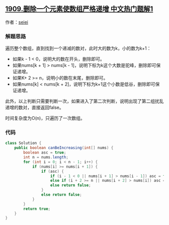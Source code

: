 ## [1909.删除一个元素使数组严格递增 中文热门题解1](https://leetcode.cn/problems/remove-one-element-to-make-the-array-strictly-increasing/solutions/100000/bian-li-yi-bian-shu-zu-zhao-tuo-feng-huo-hvyd)

作者：[seiei](https://leetcode.cn/u/seiei)
### 解题思路

遍历整个数组，直到找到一个递减的数对，此时大的数为k，小的数为k+1：

*   如果k - 1 < 0，说明大的数在开头，删除即可。
*   如果nums[k + 1] > nums[k - 1]，说明下标为k这个大数是驼峰，删除即可保证递增。
*   如果K+ 2 >= n，说明小的数在末尾，删除即可。
*   如果nums[k] < nums[k + 2]，说明下标为k+1这个小数是低谷，删除即可保证递增。

此外，以上判断只需要判断一次，如果进入了第二次判断，说明出现了第二组扰乱递增的数对，直接返回false。

时间复杂度为O(n)，只遍历了一次数组。

### 代码

```java
class Solution {
    public boolean canBeIncreasing(int[] nums) {
        boolean asc = true;
        int n = nums.length;
        for (int i = 0; i < n - 1; i++) {
            if (nums[i] >= nums[i + 1]) {
                if (asc) {
                    if (i - 1 < 0 || nums[i + 1] > nums[i - 1]) asc = false;
                    else if (i + 2 >= n || nums[i + 2] > nums[i]) asc = false;
                    else return false;
                }
                else return false;
            }
        }
        return true;
    }
}
```